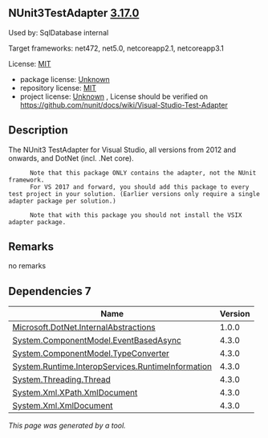 NUnit3TestAdapter [3.17.0](https://www.nuget.org/packages/NUnit3TestAdapter/3.17.0)
--------------------

Used by: SqlDatabase internal

Target frameworks: net472, net5.0, netcoreapp2.1, netcoreapp3.1

License: [MIT](../../../../licenses/mit) 

- package license: [Unknown]() 
- repository license: [MIT](https://github.com/nunit/nunit3-vs-adapter) 
- project license: [Unknown](https://github.com/nunit/docs/wiki/Visual-Studio-Test-Adapter) , License should be verified on https://github.com/nunit/docs/wiki/Visual-Studio-Test-Adapter

Description
-----------
The NUnit3 TestAdapter for Visual Studio, all versions from 2012 and onwards, and DotNet (incl. .Net core).

          Note that this package ONLY contains the adapter, not the NUnit framework.
          For VS 2017 and forward, you should add this package to every test project in your solution. (Earlier versions only require a single adapter package per solution.)

          Note that with this package you should not install the VSIX adapter package.

Remarks
-----------
no remarks


Dependencies 7
-----------

|Name|Version|
|----------|:----|
|[Microsoft.DotNet.InternalAbstractions](../../../../packages/nuget.org/microsoft.dotnet.internalabstractions/1.0.0)|1.0.0|
|[System.ComponentModel.EventBasedAsync](../../../../packages/nuget.org/system.componentmodel.eventbasedasync/4.3.0)|4.3.0|
|[System.ComponentModel.TypeConverter](../../../../packages/nuget.org/system.componentmodel.typeconverter/4.3.0)|4.3.0|
|[System.Runtime.InteropServices.RuntimeInformation](../../../../packages/nuget.org/system.runtime.interopservices.runtimeinformation/4.3.0)|4.3.0|
|[System.Threading.Thread](../../../../packages/nuget.org/system.threading.thread/4.3.0)|4.3.0|
|[System.Xml.XPath.XmlDocument](../../../../packages/nuget.org/system.xml.xpath.xmldocument/4.3.0)|4.3.0|
|[System.Xml.XmlDocument](../../../../packages/nuget.org/system.xml.xmldocument/4.3.0)|4.3.0|

*This page was generated by a tool.*